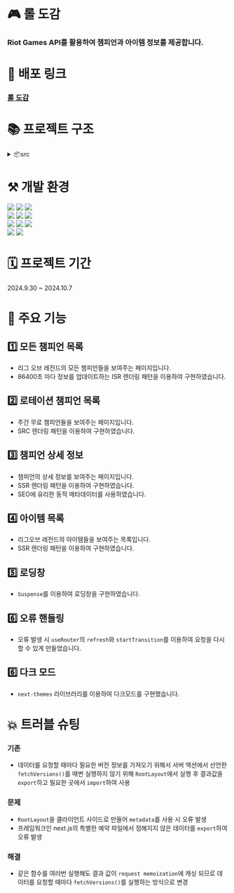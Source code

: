# 🎮 롤 도감

### Riot Games API를 활용하여 챔피언과 아이템 정보를 제공합니다.

# 🔗 배포 링크

### [롤 도감](https://lol-7a6vfw6mk-wonbinlees-projects.vercel.app)

# 📚 프로젝트 구조

<details>
<summary>📦src</summary>

```
 ┣ 📂app
 ┃ ┣ 📂api
 ┃ ┃ ┗ 📂rotation
 ┃ ┃ ┃ ┗ 📜route.ts
 ┃ ┣ 📂champions
 ┃ ┃ ┣ 📂[id]
 ┃ ┃ ┃ ┗ 📜page.tsx
 ┃ ┃ ┗ 📜page.tsx
 ┃ ┣ 📂items
 ┃ ┃ ┗ 📜page.tsx
 ┃ ┣ 📂rotation
 ┃ ┃ ┗ 📜page.tsx
 ┃ ┣ 📜.DS_Store
 ┃ ┣ 📜error.tsx
 ┃ ┣ 📜favicon.ico
 ┃ ┣ 📜globals.css
 ┃ ┣ 📜layout.tsx
 ┃ ┗ 📜page.tsx
 ┣ 📂components
 ┃ ┣ 📂detail
 ┃ ┃ ┣ 📜BackButton.tsx
 ┃ ┃ ┗ 📜ChampCard.tsx
 ┃ ┣ 📂layout
 ┃ ┃ ┣ 📜DarkModeBtn.tsx
 ┃ ┃ ┣ 📜DarkModeProvider.tsx
 ┃ ┃ ┗ 📜Header.tsx
 ┃ ┗ 📜Loading.tsx
 ┣ 📂constant
 ┃ ┗ 📜baseUrl.ts
 ┣ 📂public
 ┃ ┣ 📂assets
 ┃ ┃ ┣ 📜.DS_Store
 ┃ ┃ ┣ 📜fiora.webp
 ┃ ┃ ┣ 📜jinx.webp
 ┃ ┃ ┗ 📜teemo.webp
 ┃ ┣ 📂fonts
 ┃ ┃ ┗ 📜hotsFont.ttf
 ┃ ┗ 📜.DS_Store
 ┣ 📂types
 ┃ ┣ 📜Champion.ts
 ┃ ┗ 📜Item.ts
 ┣ 📂utils
 ┃ ┗ 📜serverApi.ts
 ┗ 📜.DS_Store
```

</details>

# ⚒️ 개발 환경

<img src="https://img.shields.io/badge/React-20232A?style=for-the-badge&logo=react&logoColor=61DAFB"/>
<img src="https://img.shields.io/badge/Next.js-000?logo=nextdotjs&logoColor=fff&style=for-the-badge"/>
<img src="https://img.shields.io/badge/Tailwind_CSS-38B2AC?style=for-the-badge&logo=tailwind-css&logoColor=white"/><br/>
<img src="https://img.shields.io/badge/HTML-239120?style=for-the-badge&logo=html5&logoColor=white"/>
<img src="https://img.shields.io/badge/JavaScript-F7DF1E?style=for-the-badge&logo=JavaScript&logoColor=white"/>
<img src="https://img.shields.io/badge/TypeScript-007ACC?style=for-the-badge&logo=typescript&logoColor=white"/><br/>
<img src="https://img.shields.io/badge/prettier-1A2C34?style=for-the-badge&logo=prettier&logoColor=F7BA3E"/>
<img src="https://img.shields.io/badge/eslint-3A33D1?style=for-the-badge&logo=eslint&logoColor=white"/>
<img src="https://img.shields.io/badge/GitHub-100000?style=for-the-badge&logo=github&logoColor=white"/><br/>
<img src="https://img.shields.io/badge/npm-CB3837?style=for-the-badge&logo=npm&logoColor=white"/>
<img src="https://img.shields.io/badge/Vercel-000000?style=for-the-badge&logo=vercel&logoColor=white"/>

# 🗓️ 프로젝트 기간

2024.9.30 ~ 2024.10.7

# 🎨 주요 기능

## 1️⃣ 모든 챔피언 목록

- 리그 오브 레전드의 모든 챔피언들을 보여주는 페이지입니다.
- 86400초 마다 정보를 업데이트하는 ISR 렌더링 패턴을 이용하여 구현하였습니다.

## 2️⃣ 로테이션 챔피언 목록

- 주간 무료 챔피언들을 보여주는 페이지입니다.
- SRC 렌더링 패턴을 이용하여 구현하였습니다.

## 3️⃣ 챔피언 상세 정보

- 챔피언의 상세 정보를 보여주는 페이지입니다.
- SSR 렌더링 패턴을 이용하여 구현하였습니다.
- SEO에 유리한 동적 메타데이터를 사용하였습니다.

## 4️⃣ 아이템 목록

- 리그오브 레전드의 아이템들을 보여주는 목록입니다.
- SSR 렌더링 패턴을 이용하여 구현하였습니다.

## 5️⃣ 로딩창

- `Suspense`를 이용하여 로딩창을 구현하였습니다.

## 6️⃣ 오류 핸들링

- 오류 발생 시 `useRouter`의 `refresh`와 `startTransition`를 이용하여 요청을 다시할 수 있게 만들었습니다.

## 6️⃣ 다크 모드

- `next-themes` 라이브러리를 이용하여 다크모드를 구현했습니다.

# 💥 트러블 슈팅

### 기존

- 데이터를 요청할 때마다 필요한 버전 정보를 가져오기 위해서 서버 액션에서 선언한 `fetchVersions()`를 매번 실행하지 않기 위해 `RootLayout`에서 실행 후 결과값을 `export`하고 필요한 곳에서 `import`하여 사용

### 문제

- `RootLayout`을 클라이언트 사이드로 만들어 `metadata`를 사용 시 오류 발생
- 프레임워크인 next.js의 특별한 예약 파일에서 정해지지 않은 데이터를 `export`하여 오류 발생

### 해결

- 같은 함수를 여러번 실행해도 결과 값이 `request memoization`에 캐싱 되므로 데이터를 요청할 때마다 `fetchVersions()`를 실행하는 방식으로 변경

